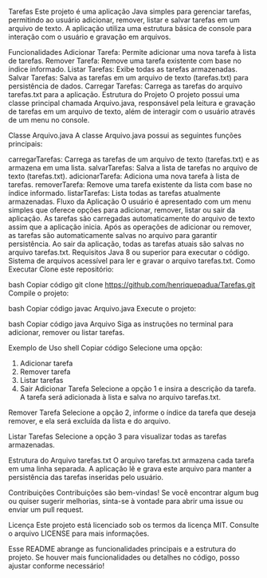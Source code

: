 Tarefas
Este projeto é uma aplicação Java simples para gerenciar tarefas, permitindo ao usuário adicionar, remover, listar e salvar tarefas em um arquivo de texto. A aplicação utiliza uma estrutura básica de console para interação com o usuário e gravação em arquivos.

Funcionalidades
Adicionar Tarefa: Permite adicionar uma nova tarefa à lista de tarefas.
Remover Tarefa: Remove uma tarefa existente com base no índice informado.
Listar Tarefas: Exibe todas as tarefas armazenadas.
Salvar Tarefas: Salva as tarefas em um arquivo de texto (tarefas.txt) para persistência de dados.
Carregar Tarefas: Carrega as tarefas do arquivo tarefas.txt para a aplicação.
Estrutura do Projeto
O projeto possui uma classe principal chamada Arquivo.java, responsável pela leitura e gravação de tarefas em um arquivo de texto, além de interagir com o usuário através de um menu no console.

Classe Arquivo.java
A classe Arquivo.java possui as seguintes funções principais:

carregarTarefas: Carrega as tarefas de um arquivo de texto (tarefas.txt) e as armazena em uma lista.
salvarTarefas: Salva a lista de tarefas no arquivo de texto (tarefas.txt).
adicionarTarefa: Adiciona uma nova tarefa à lista de tarefas.
removerTarefa: Remove uma tarefa existente da lista com base no índice informado.
listarTarefas: Lista todas as tarefas atualmente armazenadas.
Fluxo da Aplicação
O usuário é apresentado com um menu simples que oferece opções para adicionar, remover, listar ou sair da aplicação.
As tarefas são carregadas automaticamente do arquivo de texto assim que a aplicação inicia.
Após as operações de adicionar ou remover, as tarefas são automaticamente salvas no arquivo para garantir persistência.
Ao sair da aplicação, todas as tarefas atuais são salvas no arquivo tarefas.txt.
Requisitos
Java 8 ou superior para executar o código.
Sistema de arquivos acessível para ler e gravar o arquivo tarefas.txt.
Como Executar
Clone este repositório:

bash
Copiar código
git clone https://github.com/henriquepadua/Tarefas.git
Compile o projeto:

bash
Copiar código
javac Arquivo.java
Execute o projeto:

bash
Copiar código
java Arquivo
Siga as instruções no terminal para adicionar, remover ou listar tarefas.

Exemplo de Uso
shell
Copiar código
Selecione uma opção:
1. Adicionar tarefa
2. Remover tarefa
3. Listar tarefas
4. Sair
Adicionar Tarefa
Selecione a opção 1 e insira a descrição da tarefa. A tarefa será adicionada à lista e salva no arquivo tarefas.txt.

Remover Tarefa
Selecione a opção 2, informe o índice da tarefa que deseja remover, e ela será excluída da lista e do arquivo.

Listar Tarefas
Selecione a opção 3 para visualizar todas as tarefas armazenadas.

Estrutura do Arquivo tarefas.txt
O arquivo tarefas.txt armazena cada tarefa em uma linha separada. A aplicação lê e grava este arquivo para manter a persistência das tarefas inseridas pelo usuário.

Contribuições
Contribuições são bem-vindas! Se você encontrar algum bug ou quiser sugerir melhorias, sinta-se à vontade para abrir uma issue ou enviar um pull request.

Licença
Este projeto está licenciado sob os termos da licença MIT. Consulte o arquivo LICENSE para mais informações.

Esse README abrange as funcionalidades principais e a estrutura do projeto. Se houver mais funcionalidades ou detalhes no código, posso ajustar conforme necessário!
